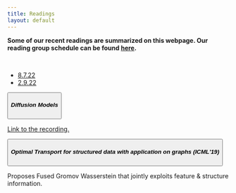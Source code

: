 ```yaml
---
title: Readings
layout: default
---
```

<div class="span12">
<p>
<b>Some of our recent readings are summarized on this webpage. Our reading group schedule can be found <a href="https://docs.google.com/spreadsheets/d/1Tigdk3-eI2gRmdnd8J0w0O8BgPFtQwYBx3O5Ff4cdNs/edit?usp=sharing">here</a>.</b> 
</p>
<br/>
</div>
<div class="row-fluid">
   <div class="span3 bs-docs-sidebar" id="navparent">
      <ul class="nav nav-list bs-docs-sidenav" data-spy="affix" data-offset-top="200" data-offset-bottom="260">
<li><a href="#sess1"> 8.7.22 </a></li>
<li><a href="#sess2"> 2.9.22 </a></li>
      </ul>
   </div>
   <div class="span8 offset1">
   <section id="sess2">
         <div class="page-header">     
   <button class="collapsible" id="rcorners2"><h5> Diffusion Models </h5></button>
            <p style="font-weight:normal" class="collapsible_content">
   <a href="https://iith-my.sharepoint.com/:v:/g/personal/saketha_iith_ac_in/EbJ980h7w6NFmjLWg_h73zABLxcu20stgz-rk-T9LtphnQ">Link to the recording.</a>
   </p>
         </div>
      </section>		
   <section id="sess1">
         <div class="page-header">     
   <button class="collapsible" id="rcorners2"><h5> Optimal Transport for structured data with application on graphs (ICML'19)</h5></button>
            <p style="font-weight:normal" class="collapsible_content">
   Proposes Fused Gromov Wasserstein that jointly exploits feature & structure information. 
   </p>
         </div>
      </section>
   </div> 
</div>
